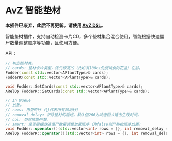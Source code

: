 # AvZ 智能垫材

**本插件已废弃，此后不再更新。请使用 [AvZ DSL](https://gitlab.com/vector-wlc/AsmVsZombies/-/blob/master/tutorial/dsl/0%20%E5%89%8D%E8%A8%80.md)。**

智能垫材插件，支持自动检测卡片CD，多个垫材集合混合使用，智能根据快速僵尸数量调整顺序等功能，且使用方便。

API：

```cpp
// 构造垫材类。
// cards: 垫材卡片类型，优先级高的（比如有100cs免疫啃食的花盆）在前。
Fodder(const std::vector<APlantType>& cards);
FodderR(const std::vector<APlantType>& cards);

void Fodder::SetCards(const std::vector<APlantType>& cards);
ARelOp FodderR::SetCards(const std::vector<APlantType>& cards);

// In Queue
// 放垫。
// rows: 用垫的行（{}代表所有陆地行）
// removal_delay: 铲除垫材的延迟。默认值266为减速巨人锤击生效时间。
// col: 垫材放置列数。
// smart: 是否根据快速僵尸数量调整放置顺序（为false则严格按顺序放置）
void Fodder::operator()(std::vector<int> rows = {}, int removal_delay = 266, int col = 9, bool smart = true)
ARelOp FodderR::operator()(std::vector<int> rows = {}, int removal_delay = 266, int col = 9, bool smart = true)
```

